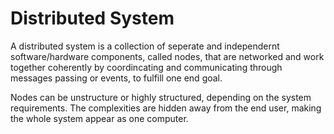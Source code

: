 # Distributed System

A distributed system is a collection of seperate and independernt software/hardware components, called nodes, that are networked and work together coherently by coordincating and communicating through messages passing or events, to fulfill one end goal.

Nodes can be unstructure or highly structured, depending on the system requirements. The complexities are hidden away from the end user, making the whole system appear as one computer.
